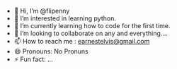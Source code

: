 - 👋 Hi, I’m @flipenny
- 👀 I’m interested in learning python. 
- 🌱 I’m currently learning how to code for the first time.
- 💞️ I’m looking to collaborate on any and everything....
- 📫 How to reach me : earnestelvis@gmail.com
- 😄 Pronouns: No Pronuns
- ⚡ Fun fact: ...

<!---
flipenny/flipenny is a ✨ special ✨ repository because its `README.md` (this file) appears on your GitHub profile.
You can click the Preview link to take a look at your changes.
--->
          
